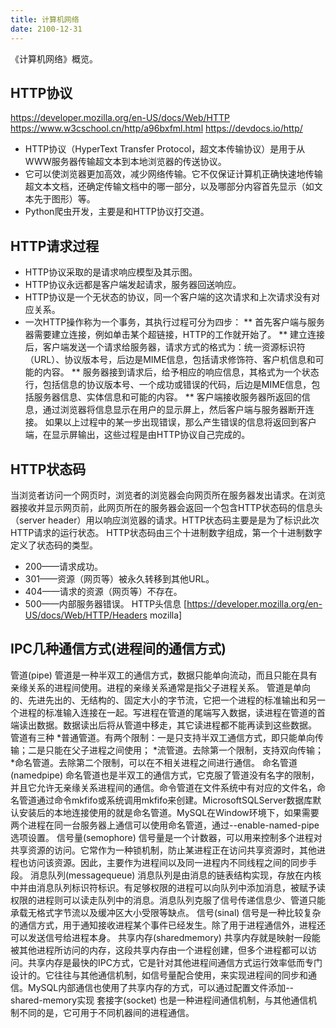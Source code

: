 ```yaml
---
title: 计算机网络
date: 2100-12-31  
---
```

《计算机网络》概览。
<!-- more -->
## HTTP协议
https://developer.mozilla.org/en-US/docs/Web/HTTP 
https://www.w3cschool.cn/http/a96bxfml.html 
https://devdocs.io/http/
* HTTP协议（HyperText Transfer Protocol，超文本传输协议）是用于从WWW服务器传输超文本到本地浏览器的传送协议。
* 它可以使浏览器更加高效，减少网络传输。它不仅保证计算机正确快速地传输超文本文档，还确定传输文档中的哪一部分，以及哪部分内容首先显示（如文本先于图形）等。
* Python爬虫开发，主要是和HTTP协议打交道。 
## HTTP请求过程
* HTTP协议采取的是请求响应模型及其示图。
* HTTP协议永远都是客户端发起请求，服务器回送响应。
* HTTP协议是一个无状态的协议，同一个客户端的这次请求和上次请求没有对应关系。
* 一次HTTP操作称为一个事务，其执行过程可分为四步：
** 首先客户端与服务器需要建立连接，例如单击某个超链接，HTTP的工作就开始了。
** 建立连接后，客户端发送一个请求给服务器，请求方式的格式为：统一资源标识符（URL）、协议版本号，后边是MIME信息，包括请求修饰符、客户机信息和可能的内容。
** 服务器接到请求后，给予相应的响应信息，其格式为一个状态行，包括信息的协议版本号、一个成功或错误的代码，后边是MIME信息，包括服务器信息、实体信息和可能的内容。
** 客户端接收服务器所返回的信息，通过浏览器将信息显示在用户的显示屏上，然后客户端与服务器断开连接。
如果以上过程中的某一步出现错误，那么产生错误的信息将返回到客户端，在显示屏输出，这些过程是由HTTP协议自己完成的。 
## HTTP状态码
当浏览者访问一个网页时，浏览者的浏览器会向网页所在服务器发出请求。在浏览器接收并显示网页前，此网页所在的服务器会返回一个包含HTTP状态码的信息头（server header）用以响应浏览器的请求。HTTP状态码主要是是为了标识此次HTTP请求的运行状态。 
HTTP状态码由三个十进制数字组成，第一个十进制数字定义了状态码的类型。
* 200——请求成功。
* 301——资源（网页等）被永久转移到其他URL。
* 404——请求的资源（网页等）不存在。
* 500——内部服务器错误。
HTTP头信息
[https://developer.mozilla.org/en-US/docs/Web/HTTP/Headers mozilla]

## IPC几种通信方式(进程间的通信方式)
管道(pipe)
管道是一种半双工的通信方式，数据只能单向流动，而且只能在具有亲缘关系的进程间使用。进程的亲缘关系通常是指父子进程关系。
管道是单向的、先进先出的、无结构的、固定大小的字节流，它把一个进程的标准输出和另一个进程的标准输入连接在一起。写进程在管道的尾端写入数据，读进程在管道的首端读出数据。数据读出后将从管道中移走，其它读进程都不能再读到这些数据。
管道有三种
*普通管道。有两个限制：一是只支持半双工通信方式，即只能单向传输；二是只能在父子进程之间使用；
*流管道。去除第一个限制，支持双向传输；
*命名管道。去除第二个限制，可以在不相关进程之间进行通信。
命名管道(namedpipe)
命名管道也是半双工的通信方式，它克服了管道没有名字的限制，并且它允许无亲缘关系进程间的通信。命令管道在文件系统中有对应的文件名，命名管道通过命令mkfifo或系统调用mkfifo来创建。MicrosoftSQLServer数据库默认安装后的本地连接使用的就是命名管道。MySQL在Window环境下，如果需要两个进程在同一台服务器上通信可以使用命名管道，通过--enable-named-pipe选项设置。
信号量(semophore)
信号量是一个计数器，可以用来控制多个进程对共享资源的访问。它常作为一种锁机制，防止某进程正在访问共享资源时，其他进程也访问该资源。因此，主要作为进程间以及同一进程内不同线程之间的同步手段。
消息队列(messagequeue)
消息队列是由消息的链表结构实现，存放在内核中并由消息队列标识符标识。有足够权限的进程可以向队列中添加消息，被赋予读权限的进程则可以读走队列中的消息。消息队列克服了信号传递信息少、管道只能承载无格式字节流以及缓冲区大小受限等缺点。
信号(sinal)
信号是一种比较复杂的通信方式，用于通知接收进程某个事件已经发生。除了用于进程通信外，进程还可以发送信号给进程本身。
共享内存(sharedmemory)
共享内存就是映射一段能被其他进程所访问的内存，这段共享内存由一个进程创建，但多个进程都可以访问。共享内存是最快的IPC方式，它是针对其他进程间通信方式运行效率低而专门设计的。它往往与其他通信机制，如信号量配合使用，来实现进程间的同步和通信。MySQL内部通信也使用了共享内存的方式，可以通过配置文件添加--shared-memory实现
套接字(socket)
也是一种进程间通信机制，与其他通信机制不同的是，它可用于不同机器间的进程通信。